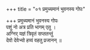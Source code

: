 +++
title = "०१ प्रमुच्यमानं भुवनस्य गोपः"

+++
प्रमुच्यमानं भुवनस्य गोपः  
पशुं नो अत्र प्रति भागम् एतु ।  
अग्निर् यज्ञं त्रिवृतं सप्ततन्तुं  
देवो देवेभ्यो हव्यं वहतु प्रजानन् ॥